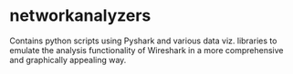 # networkanalyzers

Contains python scripts using Pyshark and various data viz. libraries to emulate 
the analysis functionality of Wireshark in a more comprehensive and graphically appealing way.
